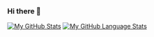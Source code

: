 ### Hi there 👋

[![My GitHub Stats](https://github-readme-stats.vercel.app/api/?username=akkadhim&count_private=true&showicons=true)]()
[![My GitHub Language Stats](https://github-readme-stats.vercel.app/api/top-langs/?username=akkadhim&langs_count=5)]()
